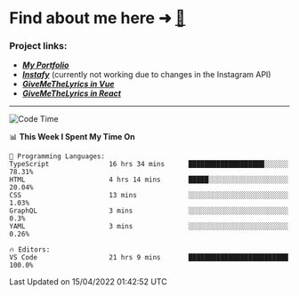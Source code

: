 # Find about me here ➜ [🧑](https://pauabella.dev)

### Project links:
- ***[My Portfolio](https://pauabella.dev)***
- ***[Instafy](https://instafy.me)*** (currently not working due to changes in the Instagram API)
- ***[GiveMeTheLyrics in Vue](https://lyrics.pauabella.dev)***
- ***[GiveMeTheLyrics in React](https://pauabella.dev/GiveMeTheLyrics)***

---
<!--START_SECTION:waka-->
![Code Time](http://img.shields.io/badge/Code%20Time-954%20hrs%2019%20mins-blue)

📊 **This Week I Spent My Time On** 

```text
💬 Programming Languages: 
TypeScript               16 hrs 34 mins      ███████████████████░░░░░░   78.31% 
HTML                     4 hrs 14 mins       █████░░░░░░░░░░░░░░░░░░░░   20.04% 
CSS                      13 mins             ░░░░░░░░░░░░░░░░░░░░░░░░░   1.03% 
GraphQL                  3 mins              ░░░░░░░░░░░░░░░░░░░░░░░░░   0.3% 
YAML                     3 mins              ░░░░░░░░░░░░░░░░░░░░░░░░░   0.26%

🔥 Editors: 
VS Code                  21 hrs 9 mins       █████████████████████████   100.0%

```


 Last Updated on 15/04/2022 01:42:52 UTC
<!--END_SECTION:waka-->
